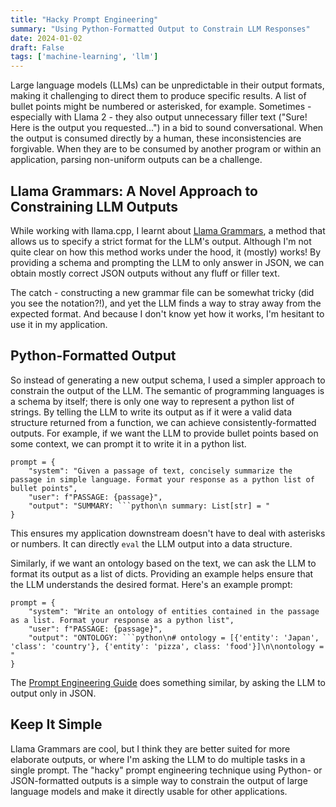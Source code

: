 ```yaml
---
title: "Hacky Prompt Engineering"
summary: "Using Python-Formatted Output to Constrain LLM Responses"
date: 2024-01-02
draft: False
tags: ['machine-learning', 'llm']
---
```



Large language models (LLMs) can be unpredictable in their output formats, making it challenging to direct them to produce specific results. A list of bullet points might be numbered or asterisked, for example. Sometimes - especially with Llama 2 - they also output unnecessary filler text ("Sure! Here is the output you requested...") in a bid to sound conversational. When the output is consumed directly by a human, these inconsistencies are forgivable. When they are to be consumed by another program or within an application, parsing non-uniform outputs can be a challenge.

## Llama Grammars: A Novel Approach to Constraining LLM Outputs
While working with llama.cpp, I learnt about [Llama Grammars](https://github.com/ggerganov/llama.cpp/blob/master/grammars/README.md), a method that allows us to specify a strict format for the LLM's output. Although I'm not quite clear on how this method works under the hood, it (mostly) works! By providing a schema and prompting the LLM to only answer in JSON, we can obtain mostly correct JSON outputs without any fluff or filler text. 

The catch - constructing a new grammar file can be somewhat tricky (did you see the notation?!), and yet the LLM finds a way to stray away from the expected format. And because I don't know yet how it works, I'm hesitant to use it in my application. 

## Python-Formatted Output
So instead of generating a new output schema, I used a simpler approach to constrain the output of the LLM. The semantic of programming languages is a schema by itself; there is only one way to represent a python list of strings. By telling the LLM to write its output as if it were a valid data structure returned from a function, we can achieve consistently-formatted outputs. For example, if we want the LLM to provide bullet points based on some context, we can prompt it to write it in a python list. 

```
prompt = {
    "system": "Given a passage of text, concisely summarize the passage in simple language. Format your response as a python list of bullet points",
    "user": f"PASSAGE: {passage}",
    "output": "SUMMARY: ```python\n summary: List[str] = "
}
```
This ensures my application downstream doesn't have to deal with asterisks or numbers. It can directly `eval` the LLM output into a data structure.

Similarly, if we want an ontology based on the text, we can ask the LLM to format its output as a list of dicts. Providing an example helps ensure that the LLM understands the desired format. Here's an example prompt:
```
prompt = {
    "system": "Write an ontology of entities contained in the passage as a list. Format your response as a python list",
    "user": f"PASSAGE: {passage}",
    "output": "ONTOLOGY: ```python\n# ontology = [{'entity': 'Japan', 'class': 'country'}, {'entity': 'pizza', class: 'food'}]\n\nontology = "
}
```

The [Prompt Engineering Guide](https://github.com/facebookresearch/llama-recipes/blob/main/examples/Prompt_Engineering_with_Llama_2.ipynb) does something similar, by asking the LLM to output only in JSON.


## Keep It Simple
Llama Grammars are cool, but I think they are better suited for more elaborate outputs, or where I'm asking the LLM to do multiple tasks in a single prompt. The "hacky" prompt engineering technique using Python- or JSON-formatted outputs is a simple way to constrain the output of large language models and make it directly usable for other applications.
